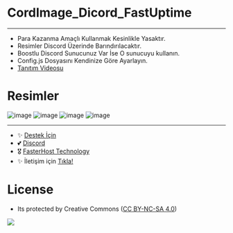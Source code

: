 # CordImage_Dicord_FastUptime
---

- Para Kazanma Amaçlı Kullanmak Kesinlikle Yasaktır.
- Resimler Discord Üzerinde Barındırılacaktır.
- Boostlu Discord Sunucunuz Var İse O sunucuyu kullanın.
- Config.js Dosyasını Kendinize Göre Ayarlayın.
- [Tanıtım Videosu](https://youtu.be/UyQxh4lyXOg)

# Resimler
![image](https://user-images.githubusercontent.com/63351166/202912007-53942553-b60d-44ea-8778-934f777eb2c5.png)
![image](https://user-images.githubusercontent.com/63351166/202912016-b161b39e-a0d4-405b-bf95-75f87f311896.png)
![image](https://user-images.githubusercontent.com/63351166/202912066-77b78d33-b201-46df-a396-1666e4005218.png)
![image](https://user-images.githubusercontent.com/63351166/202912077-a51778e0-4451-4ade-b1b3-f99bc68e0ac4.png)


---
- ✨ [Destek İçin](https://fastuptime.com) <br>
- 💕 [Discord](https://fastuptime.com/discord)<br>
- 🎖️ [FasterHost Technology](https://fasterhost.tech/)<br>
- ✨ İletişim için [Tıkla!](mailto:fastuptime@gmail.com)<br>

# License
- Its protected by Creative Commons ([CC BY-NC-SA 4.0](https://creativecommons.org/licenses/by-nc-sa/4.0/))

<a href="https://creativecommons.org/licenses/by-nc-sa/4.0/" title="BYNCSA40"><img src="https://licensebuttons.net/l/by-nc-sa/4.0/88x31.png"></a>
